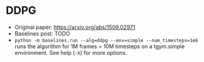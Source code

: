 # DDPG

- Original paper: <https://arxiv.org/abs/1509.02971>
- Baselines post: TODO
- `python -m baselines.run --alg=ddpg --env=simple --num_timesteps=1e6` runs the algorithm for 1M frames = 10M timesteps on a tgym.simple environment. See help (`-h`) for more options.
